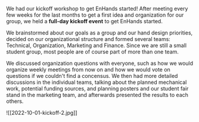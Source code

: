 We had our kickoff workshop to get EnHands started!
After meeting every few weeks for the last months to get a first idea and organization
for our group, we held a **full-day kickoff event** to get EnHands started.

We brainstormed about our goals as a group and our hand design priorities, decided on our organizational structure and formed several teams: Technical, Organization, Marketing and Finance. Since we are still a small student group, most people are of course part of more than one team.

We discussed organization questions with everyone, such as how we would organize weekly meetings from now on and how we would vote on questions if we couldn't find a concensus. We then had more detailed discussions in the individual teams, talking about the planned mechanical work, potential funding sources, and planning posters and our student fair stand in the marketing team, and afterwards presented the results to each others.

![[2022-10-01-kickoff-2.jpg]]